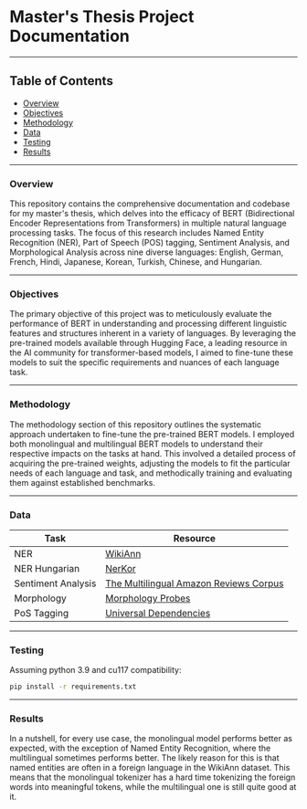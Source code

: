 # Master's Thesis Project Documentation

---
## Table of Contents

- [Overview](#overview)
- [Objectives](#objectives)
- [Methodology](#methodology)
- [Data](#data)
- [Testing](#test)
- [Results](#results)

---

### Overview <a name = "overview"></a>
This repository contains the comprehensive documentation and codebase for my master's thesis, which delves into the efficacy of BERT (Bidirectional Encoder Representations from Transformers) in multiple natural language processing tasks. The focus of this research includes Named Entity Recognition (NER), Part of Speech (POS) tagging, Sentiment Analysis, and Morphological Analysis across nine diverse languages: English, German, French, Hindi, Japanese, Korean, Turkish, Chinese, and Hungarian.

---

### Objectives <a name = "objectives"></a>
The primary objective of this project was to meticulously evaluate the performance of BERT in understanding and processing different linguistic features and structures inherent in a variety of languages. By leveraging the pre-trained models available through Hugging Face, a leading resource in the AI community for transformer-based models, I aimed to fine-tune these models to suit the specific requirements and nuances of each language task.

---

### Methodology <a name = "methodology"></a>
The methodology section of this repository outlines the systematic approach undertaken to fine-tune the pre-trained BERT models. I employed both monolingual and multilingual BERT models to understand their respective impacts on the tasks at hand. This involved a detailed process of acquiring the pre-trained weights, adjusting the models to fit the particular needs of each language and task, and methodically training and evaluating them against established benchmarks.

---
### Data <a name = "data"></a>

| Task               | Resource                                                                                                                  |
|--------------------|---------------------------------------------------------------------------------------------------------------------------|
| NER                | [WikiAnn](https://huggingface.co/datasets/wikiann)                                                                        |
| NER Hungarian      | [NerKor](https://huggingface.co/NYTK/named-entity-recognition-nerkor-hubert-hungarian)                                    |
| Sentiment Analysis | [The Multilingual Amazon Reviews Corpus](https://aclanthology.org/2020.emnlp-main.369/)                                   |
| Morphology         | [Morphology Probes](https://github.com/juditacs/morphology-probes)                                                        |
| PoS Tagging        | [Universal Dependencies](https://universaldependencies.org/)                                                              |
---
### Testing <a name = "test"></a>
Assuming python 3.9 and cu117 compatibility:

```bash
pip install -r requirements.txt
```
---
### Results <a name = "results"></a>
In a nutshell, for every use case, the monolingual model performs better as expected, with the exception of Named Entity Recognition, where the multilingual sometimes performs better. The likely reason for this is that named entities are often in a foreign language in the WikiAnn dataset. This means that the monolingual tokenizer has a hard time tokenizing the foreign words into meaningful tokens, while the multilingual one is still quite good at it.